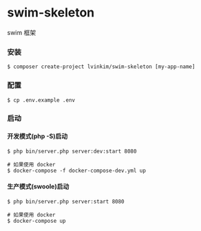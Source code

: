 # swim-skeleton

swim 框架

### 安装

```
$ composer create-project lvinkim/swim-skeleton [my-app-name]
```

### 配置

```
$ cp .env.example .env
```

### 启动

#### 开发模式(php -S)启动
```
$ php bin/server.php server:dev:start 8080

# 如果使用 docker 
$ docker-compose -f docker-compose-dev.yml up
```

#### 生产模式(swoole)启动
```
$ php bin/server.php server:start 8080

# 如果使用 docker
$ docker-compose up
```